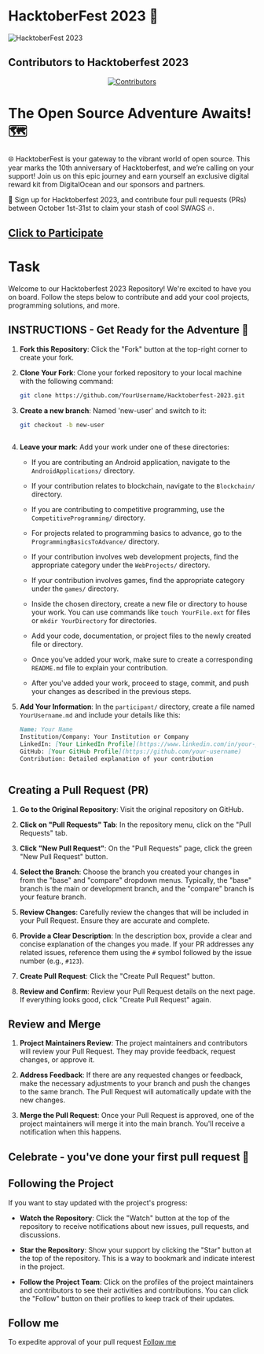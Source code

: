 # HacktoberFest 2023 🎉

![HacktoberFest 2023](.github/hactoberfestlogo.png)

## Contributors to Hacktoberfest 2023

<div align="center">
  <a href="https://github.com/Narennnnn/Hacktoberfest-2023/graphs/contributors">
    <img src="https://contrib.rocks/image?repo=Narennnnn/Hacktoberfest-2023" alt="Contributors"/>
  </a>
</div>

# The Open Source Adventure Awaits! 🗺️

🌐 HacktoberFest is your gateway to the vibrant world of open source. This year marks the 10th anniversary of Hacktoberfest, and we’re calling on your support! Join us on this epic journey and earn yourself an exclusive digital reward kit from DigitalOcean and our sponsors and partners.

📢 Sign up for Hacktoberfest 2023, and contribute four pull requests (PRs) between October 1st-31st to claim your stash of cool SWAGS 🔥.

## [Click to Participate](https://hacktoberfest.com/participation/)

# Task 

Welcome to our Hacktoberfest 2023 Repository! We're excited to have you on board. Follow the steps below to contribute and add your cool projects, programming solutions, and more.

## INSTRUCTIONS - Get Ready for the Adventure 🧭

1. **Fork this Repository**: Click the "Fork" button at the top-right corner to create your fork.

2. **Clone Your Fork**: Clone your forked repository to your local machine with the following command:
   ```sh
   git clone https://github.com/YourUsername/Hacktoberfest-2023.git

3. **Create a new branch**: Named 'new-user' and switch to it:
   ```sh
   git checkout -b new-user
 
4. **Leave your mark**: Add your work under one of these directories:

    - If you are contributing an Android application, navigate to the `AndroidApplications/` directory.

    - If your contribution relates to blockchain, navigate to the `Blockchain/` directory.

    - If you are contributing to competitive programming, use the `CompetitiveProgramming/` directory.

    - For projects related to programming basics to advance, go to the `ProgrammingBasicsToAdvance/` directory.

    - If your contribution involves web development projects, find the appropriate category under the `WebProjects/` directory.

    - If your contribution involves games, find the appropriate category under the `games/` directory.

    - Inside the chosen directory, create a new file or directory to house your work. You can use commands like `touch YourFile.ext` for files or `mkdir YourDirectory` for directories.

    - Add your code, documentation, or project files to the newly created file or directory.

    - Once you've added your work, make sure to create a corresponding `README.md` file to explain your contribution.

    - After you've added your work, proceed to stage, commit, and push your changes as described in the previous steps.

5. **Add Your Information**: In the `participant/` directory, create a file named `YourUsername.md` and include your details like this:

   ```markdown
   Name: Your Name
   Institution/Company: Your Institution or Company
   LinkedIn: [Your LinkedIn Profile](https://www.linkedin.com/in/your-profile)
   GitHub: [Your GitHub Profile](https://github.com/your-username)
   Contribution: Detailed explanation of your contribution



## Creating a Pull Request (PR)

1. **Go to the Original Repository**: Visit the original repository on GitHub.

2. **Click on "Pull Requests" Tab**: In the repository menu, click on the "Pull Requests" tab.

3. **Click "New Pull Request"**: On the "Pull Requests" page, click the green "New Pull Request" button.

4. **Select the Branch**: Choose the branch you created your changes in from the "base" and "compare" dropdown menus. Typically, the "base" branch is the main or development branch, and the "compare" branch is your feature branch.

5. **Review Changes**: Carefully review the changes that will be included in your Pull Request. Ensure they are accurate and complete.

6. **Provide a Clear Description**: In the description box, provide a clear and concise explanation of the changes you made. If your PR addresses any related issues, reference them using the `#` symbol followed by the issue number (e.g., `#123`).

7. **Create Pull Request**: Click the "Create Pull Request" button.

8. **Review and Confirm**: Review your Pull Request details on the next page. If everything looks good, click "Create Pull Request" again.



## Review and Merge

1. **Project Maintainers Review**: The project maintainers and contributors will review your Pull Request. They may provide feedback, request changes, or approve it.

2. **Address Feedback**: If there are any requested changes or feedback, make the necessary adjustments to your branch and push the changes to the same branch. The Pull Request will automatically update with the new changes.

3. **Merge the Pull Request**: Once your Pull Request is approved, one of the project maintainers will merge it into the main branch. You'll receive a notification when this happens.


## Celebrate - you've done your first pull request 🎉


## Following the Project

If you want to stay updated with the project's progress:

- **Watch the Repository**: Click the "Watch" button at the top of the repository to receive notifications about new issues, pull requests, and discussions.

- **Star the Repository**: Show your support by clicking the "Star" button at the top of the repository. This is a way to bookmark and indicate interest in the project.

- **Follow the Project Team**: Click on the profiles of the project maintainers and contributors to see their activities and contributions. You can click the "Follow" button on their profiles to keep track of their updates.


## Follow me
To expedite approval of your pull request [Follow me](https://github.com/YourUsername)

